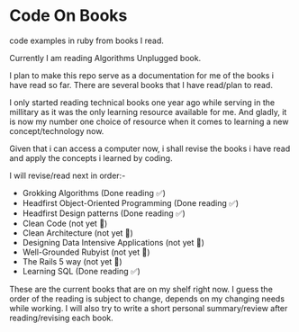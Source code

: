# Code On Books
code examples in ruby from books I read.

Currently I am reading Algorithms Unplugged book.

I plan to make this repo serve as a documentation for me of the books i have read so far.
There are several books that I have read/plan to read.

I only started reading technical books one year ago while serving in the millitary as it was the only learning resource available for me. And gladly, it is now my number one choice of resource when it comes to learning a new concept/technology now.

Given that i can access a computer now, i shall revise the books i have read and apply the concepts i learned by coding.

I will revise/read next in order:-
- Grokking Algorithms (Done reading :white_check_mark:)
- Headfirst Object-Oriented Programming (Done reading :white_check_mark:)
- Headfirst Design patterns (Done reading :white_check_mark:)
- Clean Code (not yet :large_blue_circle:)
- Clean Architecture (not yet :large_blue_circle:)
- Designing Data Intensive Applications (not yet :large_blue_circle:)
- Well-Grounded Rubyist (not yet :large_blue_circle:)
- The Rails 5 way (not yet :large_blue_circle:)
- Learning SQL (Done reading :white_check_mark:)

These are the current books that are on my shelf right now. I guess the order of the reading is subject to change, depends on my changing needs while working. I will also try to write a short personal summary/review after reading/revising each book.
